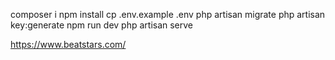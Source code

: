 composer i
npm install
cp .env.example .env
php artisan migrate
php artisan key:generate
npm run dev
php artisan serve



https://www.beatstars.com/